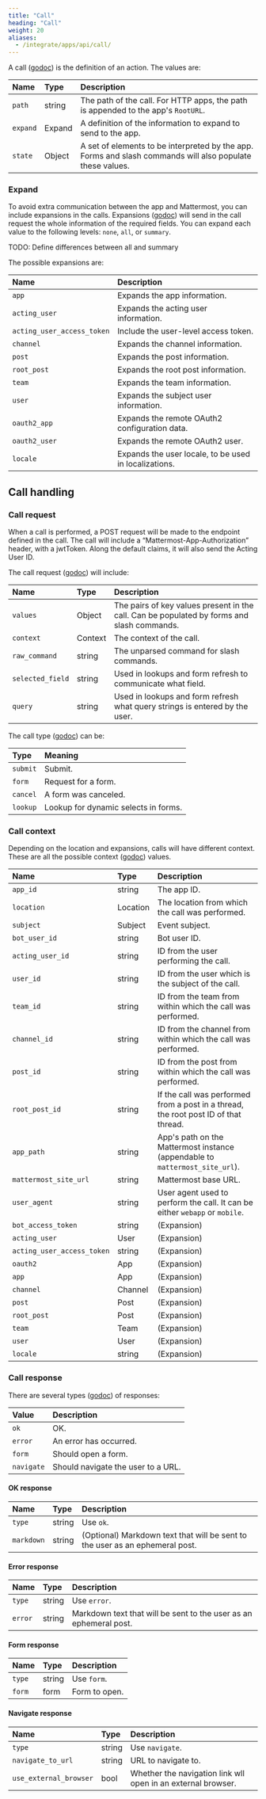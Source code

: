 ```yaml
---
title: "Call"
heading: "Call"
weight: 20
aliases:
  - /integrate/apps/api/call/
---
```


A call ([godoc](https://pkg.go.dev/github.com/mattermost/mattermost-plugin-apps/apps#Call)) is the definition of an action. The values are:

| Name     | Type   | Description                                                                                               |
|:---------|:-------|:----------------------------------------------------------------------------------------------------------|
| `path`   | string | The path of the call. For HTTP apps, the path is appended to the app's `RootURL`.                         |
| `expand` | Expand | A definition of the information to expand to send to the app.                                             |
| `state`  | Object | A set of elements to be interpreted by the app. Forms and slash commands will also populate these values. |

### Expand

To avoid extra communication between the app and Mattermost, you can include expansions in the calls. Expansions ([godoc](https://pkg.go.dev/github.com/mattermost/mattermost-plugin-apps/apps#Expand)) will send in the call request the whole information of the required fields. You can expand each value to the following levels: `none`, `all`, or `summary`.

TODO: Define differences between all and summary

The possible expansions are:

| Name                       | Description                                           |
|:---------------------------|:------------------------------------------------------|
| `app`                      | Expands the app information.                          |
| `acting_user`              | Expands the acting user information.                  |
| `acting_user_access_token` | Include the user-level access token.                  |
| `channel`                  | Expands the channel information.                      |
| `post`                     | Expands the post information.                         |
| `root_post`                | Expands the root post information.                    |
| `team`                     | Expands the team information.                         |
| `user`                     | Expands the subject user information.                 |
| `oauth2_app`               | Expands the remote OAuth2 configuration data.         |
| `oauth2_user`              | Expands the remote OAuth2 user.                       |
| `locale`                   | Expands the user locale, to be used in localizations. |


## Call handling

### Call request

When a call is performed, a POST request will be made to the endpoint defined in the call. The call will include a “Mattermost-App-Authorization” header, with a jwtToken. Along the default claims, it will also send the Acting User ID.

The call request ([godoc](https://pkg.go.dev/github.com/mattermost/mattermost-plugin-apps/apps#CallRequest)) will include:

| Name             | Type    | Description                                                                                |
|:-----------------|:--------|:-------------------------------------------------------------------------------------------|
| `values`         | Object  | The pairs of key values present in the call. Can be populated by forms and slash commands. |
| `context`        | Context | The context of the call.                                                                   |
| `raw_command`    | string  | The unparsed command for slash commands.                                                   |
| `selected_field` | string  | Used in lookups and form refresh to communicate what field.                                |
| `query`          | string  | Used in lookups and form refresh what query strings is entered by the user.                |


The call type ([godoc](https://pkg.go.dev/github.com/mattermost/mattermost-plugin-apps/apps#CallType)) can be:

| Type     | Meaning                              |
|:---------|:-------------------------------------|
| `submit` | Submit.                              |
| `form`   | Request for a form.                  |
| `cancel` | A form was canceled.                 |
| `lookup` | Lookup for dynamic selects in forms. |

### Call context

Depending on the location and expansions, calls will have different context. These are all the possible context ([godoc](https://pkg.go.dev/github.com/mattermost/mattermost-plugin-apps/apps#Context)) values.

| Name                       | Type     | Description                                                                         |
|:---------------------------|:---------|:------------------------------------------------------------------------------------|
| `app_id`                   | string   | The app ID.                                                                         |
| `location`                 | Location | The location from which the call was performed.                                     |
| `subject`                  | Subject  | Event subject.                                                                      |
| `bot_user_id`              | string   | Bot user ID.                                                                        |
| `acting_user_id`           | string   | ID from the user performing the call.                                               |
| `user_id`                  | string   | ID from the user which is the subject of the call.                                  |
| `team_id`                  | string   | ID from the team from within which the call was performed.                          |
| `channel_id`               | string   | ID from the channel from within which the call was performed.                       |
| `post_id`                  | string   | ID from the post from within which the call was performed.                          |
| `root_post_id`             | string   | If the call was performed from a post in a thread, the root post ID of that thread. |
| `app_path`                 | string   | App's path on the Mattermost instance (appendable to `mattermost_site_url`).        |
| `mattermost_site_url`      | string   | Mattermost base URL.                                                                |
| `user_agent`               | string   | User agent used to perform the call. It can be either `webapp` or `mobile`.         |
| `bot_access_token`         | string   | (Expansion)                                                                         |
| `acting_user`              | User     | (Expansion)                                                                         |
| `acting_user_access_token` | string   | (Expansion)                                                                         |
| `oauth2`                   | App      | (Expansion)                                                                         |
| `app`                      | App      | (Expansion)                                                                         |
| `channel`                  | Channel  | (Expansion)                                                                         |
| `post`                     | Post     | (Expansion)                                                                         |
| `root_post`                | Post     | (Expansion)                                                                         |
| `team`                     | Team     | (Expansion)                                                                         |
| `user`                     | User     | (Expansion)                                                                         |
| `locale`                   | string   | (Expansion)                                                                         |

### Call response

There are several types ([godoc](https://pkg.go.dev/github.com/mattermost/mattermost-plugin-apps/apps#CallResponseType)) of responses:

| Value      | Description                        |
|:-----------|:-----------------------------------|
| `ok`       | OK.                                |
| `error`    | An error has occurred.             |
| `form`     | Should open a form.                |
| `navigate` | Should navigate the user to a URL. |

#### OK response

| Name       | Type   | Description                                                                  |
|:-----------|:-------|:-----------------------------------------------------------------------------|
| `type`     | string | Use `ok`.                                                                    |
| `markdown` | string | (Optional) Markdown text that will be sent to the user as an ephemeral post. |

#### Error response

| Name    | Type   | Description                                                       |
|:--------|:-------|:------------------------------------------------------------------|
| `type`  | string | Use `error`.                                                      |
| `error` | string | Markdown text that will be sent to the user as an ephemeral post. |

#### Form response

| Name   | Type   | Description   |
|:-------|:-------|:--------------|
| `type` | string | Use `form`.   |
| `form` | form   | Form to open. |

#### Navigate response

| Name                   | Type   | Description                                                  |
|:-----------------------|:-------|:-------------------------------------------------------------|
| `type`                 | string | Use `navigate`.                                              |
| `navigate_to_url`      | string | URL to navigate to.                                          |
| `use_external_browser` | bool   | Whether the navigation link wll open in an external browser. |

